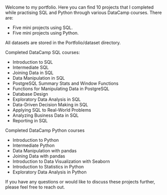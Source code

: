 Welcome to my portfolio. Here you can find 10 projects that I completed while practising SQL and Python through various DataCamp courses.
There are:
- Five mini projects using SQL.
- Five mini projects using Python.
  
All datasets are stored in the Portfolio/dataset directory.

Completed DataCamp SQL courses:
- Introduction to SQL
- Intermediate SQL
- Joining Data in SQL
- Data Manipulation in SQL
- PostgreSQL Summary Stats and Window Functions
- Functions for Manipulating Data in PostgreSQL
- Database Design
- Exploratory Data Analysis in SQL
- Data-Driven Decision Making in SQL
- Applying SQL to Real-World Problems
- Analyzing Business Data in SQL
- Reporting in SQL

Completed DataCamp Python courses
- Introduction to Python
- Intermediate Python
- Data Manipulation with pandas
- Joining Data with pandas
- Introduction to Data Visualization with Seaborn
- Introduction to Statistics in Python
- Exploratory Data Analysis in Python

If you have any questions or would like to discuss these projects further, please feel free to reach out.
